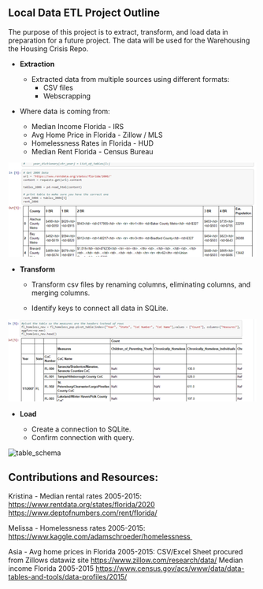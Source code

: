 ## Local Data ETL Project Outline

The purpose of this project is to extract, transform, and load data in preparation for a future project. The data will be used for the Warehousing the Housing Crisis Repo. 

* **Extraction**

  * Extracted data from multiple sources using different formats: 
    * CSV files
    * Webscrapping

* Where data is coming from: 
  * Median Income Florida - IRS
  * Avg Home Price in Florida - Zillow / MLS
  * Homelessness Rates in Florida - HUD
  * Median Rent Florida - Census Bureau 
  

![webscrapping](./images/webscrapping.png)

* **Transform**

  * Transform csv files by renaming columns, eliminating columns, and merging columns. 

  * Identify keys to connect all data in SQLite.


![pandas_pivot](./images/pandas_pivot.png)


* **Load**

  * Create a connection to SQLite.
  * Confirm connection with query.

![table_schema](./images/table_schema.png)


## Contributions and Resources:

Kristina - Median rental rates 2005-2015:
https://www.rentdata.org/states/florida/2020
https://www.deptofnumbers.com/rent/florida/

Melissa - Homelessness rates 2005-2015:
https://www.kaggle.com/adamschroeder/homelessness 

Asia - Avg home prices in Florida 2005-2015:
CSV/Excel Sheet procured from Zillows datawiz site
https://www.zillow.com/research/data/
Median income Florida 2005-2015
https://www.census.gov/acs/www/data/data-tables-and-tools/data-profiles/2015/
